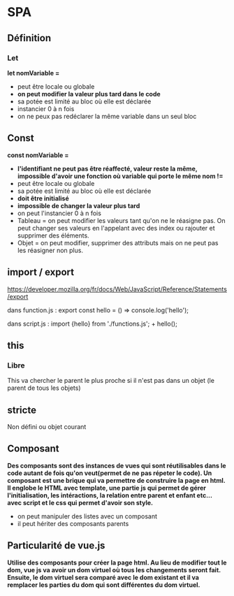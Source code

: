 # SPA

## Définition 

### Let

__let nomVariable =__ 
- peut être locale ou globale
- __on peut modifier la valeur plus tard dans le code__ 
- sa potée est limité au bloc où elle est déclarée
- instancier 0 à n fois
- on ne peux pas redéclarer la même variable dans un seul bloc


## Const

__const nomVariable =__ 
- __l'identifiant ne peut pas être réaffecté, valeur reste la même, impossible d'avoir une fonction où variable qui porte le même nom !=__
- peut être locale ou globale
- sa potée est limité au bloc où elle est déclarée
- __doit être initialisé__
- __impossible de changer la valeur plus tard__
-  on peut l'instancier 0 à n fois
-  Tableau = on peut modifier les valeurs tant qu'on ne le réasigne pas. On peut changer ses valeurs en l'appelant avec des index ou rajouter et supprimer des éléments.
- Objet = on peut modifier, supprimer des attributs mais on ne peut pas les réasigner non plus.


## import / export

https://developer.mozilla.org/fr/docs/Web/JavaScript/Reference/Statements/export

dans function.js :
export const hello = () => console.log('hello');

dans script.js : 
import {hello} from './functions.js';
+
hello();

## this 

### Libre

This va chercher le parent le plus proche si il n'est pas dans un objet (le parent de tous les objets)

## stricte

Non défini ou objet courant

## Composant 

__Des composants sont des instances de vues qui sont réutilisables dans le code autant de fois qu'on veut(permet de ne pas répeter le code). Un composant est une brique qui va permettre de construire la page en html. Il englobe le HTML avec  template, une partie js qui permet de gérer l'initialisation, les intéractions, la relation entre parent et enfant etc... avec script et le css qui permet d'avoir son style.__

- on peut manipuler des listes avec un composant
- il peut hériter des composants parents

## Particularité de vue.js

__Utilise des composants pour créer la page html. Au lieu de modifier tout le dom, vue js va avoir un dom virtuel où tous les changements seront fait. Ensuite, le dom virtuel sera comparé avec le dom existant et il va remplacer les parties du dom qui sont différentes du dom virtuel.__


